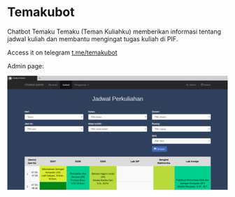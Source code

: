 # Temakubot
Chatbot Temaku
Temaku (Teman Kuliahku) memberikan informasi tentang jadwal kuliah dan membantu mengingat tugas kuliah di PIF.

Access it on telegram [t.me/temakubot](https://t.me/temakubot)

Admin page:

![alt text](https://raw.githubusercontent.com/yusufmalikul/temakubot/master/chatbot%20screenshot.png "Chatbot admin screenshot")
